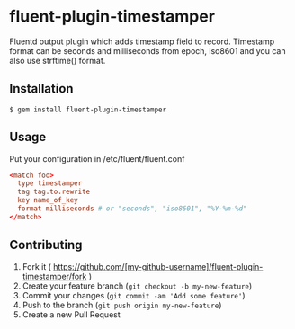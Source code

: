 # fluent-plugin-timestamper

Fluentd output plugin which adds timestamp field to record.
Timestamp format can be seconds and milliseconds from epoch, iso8601 and you can also use strftime() format.

## Installation

    $ gem install fluent-plugin-timestamper

## Usage

Put your configuration in /etc/fluent/fluent.conf

```xml:fluent.conf
<match foo>
  type timestamper
  tag tag.to.rewrite
  key name_of_key
  format milliseconds # or "seconds", "iso8601", "%Y-%m-%d"
</match>
```

## Contributing

1. Fork it ( https://github.com/[my-github-username]/fluent-plugin-timestamper/fork )
2. Create your feature branch (`git checkout -b my-new-feature`)
3. Commit your changes (`git commit -am 'Add some feature'`)
4. Push to the branch (`git push origin my-new-feature`)
5. Create a new Pull Request
